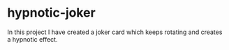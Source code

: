 # hypnotic-joker
In this project I have created a joker card which keeps rotating and creates a hypnotic effect.
